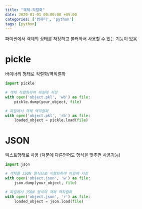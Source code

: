 ```yaml
---
title: "객체-직렬화"
date: 2020-01-01 00:00:00 +09:00
categories: ['컴퓨터', 'python']
tags: [python]
---
```


파이썬에서 객체의 상태를 저장하고 불러와서 사용할 수 있는 기능이 있음

# pickle
바이너리 형태로 직렬화/역직렬화
```py
import pickle

# 객체 직렬화하여 파일에 저장
with open('object.pkl', 'wb') as file:
    pickle.dump(your_object, file)

# 파일에서 객체 역직렬화
with open('object.pkl', 'rb') as file:
    loaded_object = pickle.load(file)
```


# JSON
텍스트형태로 사용 (덕분에 다른언어도 형식을 맞추면 사용가능)
```py
import json

# 객체를 JSON 형식으로 직렬화하여 파일에 저장
with open('object.json', 'w') as file:
    json.dump(your_object, file)

# 파일에서 JSON 형식의 객체 역직렬화
with open('object.json', 'r') as file:
    loaded_object = json.load(file)

```